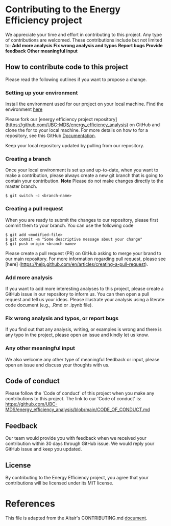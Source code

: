
# Contributing to the Energy Efficiency project

We appreciate your time and effort in contributing to this project. Any type of contributions are welcomed. These contributions include but not limited to:
**Add more analysis**
**Fix wrong analysis and typos**
**Report bugs**
**Provide feedback**
**Other meaningful input**

## How to contribute code to this project

Please read the following outlines if you want to propose a change.

### Setting up your environment

Install the environment used for our project on your local machine. Find the environment [here](https://github.com/UBC-MDS/energy_efficiency_analysis/blob/main/energy_env.yaml)

Please fork our [energy efficiency project repository] (https://github.com/UBC-MDS/energy_efficiency_analysis) on GitHub and clone the for to your local machine. For more details on how to for a repository, see this GitHub [Documentation](https://help.github.com/en/articles/fork-a-repo). 

Keep your local repository updated by pulling from our repository.

### Creating a branch

Once your local environment is set up and up-to-date, when you want to make a contribution, please always create a new git branch that is going to contain your contribution. 
**Note** Please do not make changes directly to the master branch.
```
$ git switch -c <branch-name>
```

### Creating a pull request

When you are ready to submit the changes to our repository, please first commit them to your branch. You can use the following code
```
$ git add <modified-file>
$ git commit -m "Some descriptive message about your change"
$ git push origin <branch-name>
```
Please create a pull request (PR) on GitHub asking to merge your brand to our main repository. For more information regarding pull request, please see [here] (https://help.github.com/en/articles/creating-a-pull-request). 

### Add more analysis

If you want to add more interesting analyses to this project, please create a GitHub issue in our repository to inform us. You can then open a pull request and tell us your ideas. Please illustrate your analysis using a literate code document (e.g., .Rmd or .ipynb file).

### Fix wrong analysis and typos, or report bugs 

If you find out that any analysis, writing, or examples is wrong and there is any typo in the project, please open an issue and kindly let us know.

### Any other meaningful input

We also welcome any other type of meaningful feedback or input, please open an issue and discuss your thoughts with us.
## Code of conduct

Please follow the 'Code of conduct' of this project when you make any contributions to this project. The link to our 'Code of conduct' is: https://github.com/UBC-MDS/energy_efficiency_analysis/blob/main/CODE_OF_CONDUCT.md

## Feedback

Our team would provide you with feedback when we received your contribution within 30 days through GitHub issue. We would reply your GitHub issue and keep you updated.

## License
By contributing to the Energy Efficiency project, you agree that your contributions will be licensed under its MIT license.

# References

This file is adapted from the Altair's CONTRIBUTING.md [document](https://github.com/altair-viz/altair/blob/master/CONTRIBUTING.md).  


